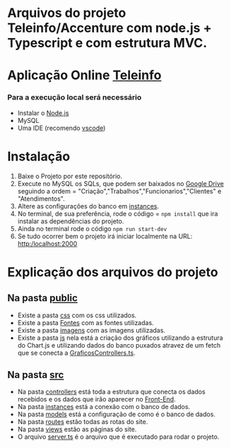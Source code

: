 # Arquivos do projeto Teleinfo/Accenture com node.js + Typescript e com estrutura MVC.

# Aplicação Online [Teleinfo](https://accenture-em-nodejs.alvimarfelipe.repl.co)

### Para a execução local será necessário
 
- Instalar o [Node.js](https://nodejs.org/en/)
- MySQL
- Uma IDE (recomendo [vscode](https://code.visualstudio.com/download))
 
# Instalação
 
1. Baixe o Projeto por este repositório.
2. Execute no MySQL os SQLs, que podem ser baixados no [Google Drive](https://drive.google.com/drive/folders/1ZqCG1WZMkkPFTBpzTsRf6VkCUOyLtfyG?usp=sharing) seguindo a ordem = "Criação","Trabalhos","Funcionarios","Clientes" e "Atendimentos".
3. Altere as configurações do banco em [instances](https://github.com/AlvimarFelipe/Teleinfo-Accenture--em-Node.js/blob/main/src/instances/mysql.ts).
4. No terminal, de sua preferência, rode o código = `npm install` que ira instalar as dependências do projeto.
5. Ainda no terminal rode o código `npm run start-dev`
6. Se tudo ocorrer bem o projeto irá iniciar localmente na URL: [http:/localhost:2000](http:/localhost:2000)

 
# Explicação dos arquivos do projeto
 
## Na pasta [public](https://github.com/AlvimarFelipe/Teleinfo-Accenture--em-Node.js/tree/main/public)
 
- Existe a pasta [css](https://github.com/AlvimarFelipe/Teleinfo-Accenture--em-Node.js/tree/main/public/css) com os css utilizados.
- Existe a pasta [Fontes](https://github.com/AlvimarFelipe/Teleinfo-Accenture--em-Node.js/tree/main/public/Fontes) com as fontes utilizadas.
- Existe a pasta [imagens](https://github.com/AlvimarFelipe/Teleinfo-Accenture--em-Node.js/tree/main/public/imagens) com as imagens utilizadas.
- Existe a pasta [js](https://github.com/AlvimarFelipe/Teleinfo-Accenture--em-Node.js/tree/main/public/js) nela está a criação dos gráficos utilizando a estrutura do Chart.js e utilizando dados do banco puxados atravez de um fetch que se conecta a [GraficosControllers.ts](https://github.com/AlvimarFelipe/Teleinfo-Accenture--em-Node.js/blob/main/src/controllers/GraficosController.ts).
 
## Na pasta [src](https://github.com/AlvimarFelipe/Teleinfo-Accenture--em-Node.js/tree/main/src)
 
- Na pasta [controllers](https://github.com/AlvimarFelipe/Teleinfo-Accenture--em-Node.js/tree/main/src/controllers) está toda a estrutura que conecta os dados recebidos e os dados que irão aparecer no [Front-End](https://github.com/AlvimarFelipe/Teleinfo-Accenture--em-Node.js/tree/main/src/views/pages).
- Na pasta [instances](https://github.com/AlvimarFelipe/Teleinfo-Accenture--em-Node.js/tree/main/src/instances) está a conexão com o banco de dados.
- Na pasta [models](https://github.com/AlvimarFelipe/Teleinfo-Accenture--em-Node.js/tree/main/src/models) está a configuração de como é o banco de dados.
- Na pasta [routes](https://github.com/AlvimarFelipe/Teleinfo-Accenture--em-Node.js/tree/main/src/routes) estão todas as rotas do site.
- Na pasta [views](https://github.com/AlvimarFelipe/Teleinfo-Accenture--em-Node.js/tree/main/src/views) estão as páginas do site.
- O arquivo [server.ts](https://github.com/AlvimarFelipe/Teleinfo-Accenture--em-Node.js/blob/main/src/server.ts) é o arquivo que é executado para rodar o projeto.
